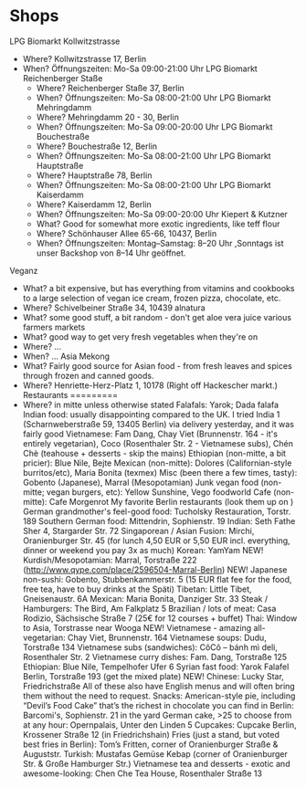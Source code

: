 Shops
=====
LPG Biomarkt Kollwitzstrasse
* Where? Kollwitzstrasse 17, Berlin
* When? Öffnungszeiten: Mo-Sa 09:00-21:00 Uhr
LPG Biomarkt Reichenberger Staße
  * Where? Reichenberger Staße 37, Berlin
  * When? Öffnungszeiten: Mo-Sa 08:00-21:00 Uhr
LPG Biomarkt Mehringdamm
  * Where? Mehringdamm 20 - 30, Berlin
  * When? Öffnungszeiten: Mo-Sa 09:00-20:00 Uhr
LPG Biomarkt Bouchestraße
  * Where? Bouchestraße 12, Berlin
  * When? Öffnungszeiten: Mo-Sa 08:00-21:00 Uhr
LPG Biomarkt Hauptstraße
  * Where? Hauptstraße 78, Berlin
  * When? Öffnungszeiten: Mo-Sa 08:00-21:00 Uhr
LPG Biomarkt Kaiserdamm
  * Where? Kaiserdamm 12, Berlin
  * When? Öffnungszeiten: Mo-Sa 09:00-20:00 Uhr 
Kiepert & Kutzner
  * What? Good for somewhat more exotic ingredients, like teff flour
  * Where? Schönhauser Allee 65-66, 10437, Berlin
  * When? Öffnungszeiten: Montag–Samstag: 8–20 Uhr ,Sonntags ist unser Backshop von 8–14 Uhr geöffnet.    
             
Veganz
  * What? a  bit expensive, but has everything from vitamins and cookbooks to a  large selection of vegan ice cream, frozen pizza, chocolate, etc.
  * Where? Schivelbeiner Straße 34, 10439
alnatura
  * What? some good stuff, a bit random - don't get aloe vera juice
various farmers markets
  * What? good way to get very fresh vegetables when they're on
  * Where? ...
  * When? ...
Asia Mekong
  * What? Fairly good source for Asian food - from fresh leaves and spices through frozen and canned goods.
  * Where? Henriette-Herz-Platz 1, 10178 (Right off Hackescher markt.) 
Restaurants
=========
  * Where? in mitte unless otherwise stated
Falafals: Yarok; Dada falafa
Indian food: usually disappointing compared to the UK. I tried India 1 (Scharnweberstraße 59, 13405 Berlin) via delivery yesterday, and it was fairly good
Vietnamese: Fam Dang, Chay Viet (Brunnenstr. 164 - it's entirely vegetarian), Coco (Rosenthaler Str. 2 - Vietnamese subs), Chén Chè (teahouse + desserts - skip the mains)
Ethiopian (non-mitte, a bit pricier): Blue Nile, Bejte
Mexican (non-mitte): Dolores (Californian-style burritos/etc), Maria Bonita (texmex)
Misc (been there a few times, tasty): Gobento (Japanese), Marral (Mesopotamian)
Junk vegan food (non-mitte; vegan burgers, etc): Yellow Sunshine, Vego foodworld
Cafe (non-mitte): Cafe Morgenrot
My favorite Berlin restaurants (look them up on <insert search engine name here>)
German grandmother's feel-good food: Tucholsky Restauration, Torstr. 189
Southern German food: Mittendrin, Sophienstr. 19
Indian: Seth Fathe Sher 4, Stargarder Str. 72
Singaporean / Asian Fusion: Mirchi, Oranienburger Str. 45 (for lunch 4,50 EUR or 5,50 EUR incl. everything, dinner or weekend you pay 3x as much)
Korean: YamYam
NEW! Kurdish/Mesopotamian: Marral, Torstraße 222 (http://www.qype.com/place/2596504-Marral-Berlin)
NEW! Japanese non-sushi: Gobento, Stubbenkammerstr. 5 (15 EUR flat fee for the food, free tea, have to buy drinks at the Späti)
Tibetan: Little Tibet, Gneisenaustr. 6A
Mexican: Maria Bonita, Danziger Str. 33 
Steak / Hamburgers: The Bird, Am Falkplatz 5
Brazilian / lots of meat: Casa Rodizio, Sächsische Straße 7 (25€ for 12 courses + buffet)
Thai: Window to Asia, Torstrasse near Wooga
NEW! Vietnamese - amazing all-vegetarian: Chay Viet, Brunnenstr. 164
Vietnamese soups: Dudu, Torstraße 134
Vietnamese subs (sandwiches): CôCô – bánh mì deli, Rosenthaler Str. 2
Vietnamese curry dishes: Fam. Dang, Torstraße 125
Ethiopian: Blue Nile, Tempelhofer Ufer 6
Syrian fast food: Yarok Falafel Berlin, Torstraße 193  (get the mixed plate)
NEW! Chinese: Lucky Star, Friedrichstraße
All of these also have English menus and will often bring them without the need to request.
Snacks:
American-style pie, including “Devil’s Food Cake” that’s the richest in chocolate you can find in Berlin: Barcomi's, Sophienstr. 21 in the yard
German cake, >25 to choose from at any hour: Opernpalais, Unter den Linden 5
Cupcakes: Cupcake Berlin, Krossener Straße 12 (in Friedrichshain)
Fries (just a stand, but voted best fries in Berlin): Tom’s Fritten, corner of Oranienburger Straße & Auguststr.
Turkish: Mustafas Gemüse Kebap (corner of Oranienburger Str. & Große Hamburger Str.)
Vietnamese tea and desserts - exotic and awesome-looking: Chen Che Tea House, Rosenthaler Straße 13

